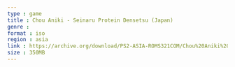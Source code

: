 ```yaml
---
type : game
title : Chou Aniki - Seinaru Protein Densetsu (Japan)
genre : 
format : iso
region : asia
link : https://archive.org/download/PS2-ASIA-ROMS321COM/Chou%20Aniki%20-%20Seinaru%20Protein%20Densetsu%20%28Japan%29.7z
size : 350MB
---
```

